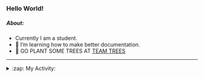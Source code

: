 ### Hello World!

##### About:
- Currently I am a student.
- 🌱 I’m learning how to make better documentation.
- 🌱 GO PLANT SOME TREES AT [TEAM TREES](https://teamtrees.org/)

---
<details>
  <summary>:zap: My Activity:</summary>
  
<!--START_SECTION:waka-->
![Code Time](http://img.shields.io/badge/Code%20Time-1%2C115%20hrs%2018%20mins-blue)

**I'm a Night 🦉** 

```text
🌞 Morning                1433 commits        ██░░░░░░░░░░░░░░░░░░░░░░░   09.33 % 
🌆 Daytime                5349 commits        █████████░░░░░░░░░░░░░░░░   34.82 % 
🌃 Evening                4374 commits        ███████░░░░░░░░░░░░░░░░░░   28.47 % 
🌙 Night                  4205 commits        ███████░░░░░░░░░░░░░░░░░░   27.37 % 
```
📅 **I'm Most Productive on Wednesday** 

```text
Monday                   2290 commits        ████░░░░░░░░░░░░░░░░░░░░░   14.91 % 
Tuesday                  1900 commits        ███░░░░░░░░░░░░░░░░░░░░░░   12.37 % 
Wednesday                3685 commits        ██████░░░░░░░░░░░░░░░░░░░   23.99 % 
Thursday                 1948 commits        ███░░░░░░░░░░░░░░░░░░░░░░   12.68 % 
Friday                   1499 commits        ██░░░░░░░░░░░░░░░░░░░░░░░   09.76 % 
Saturday                 1391 commits        ██░░░░░░░░░░░░░░░░░░░░░░░   09.06 % 
Sunday                   2648 commits        ████░░░░░░░░░░░░░░░░░░░░░   17.24 % 
```


📊 **This Week I Spent My Time On** 

```text
🔥 Editors: 
VS Code                  4 hrs 27 mins       █████████████████████████   100.00 % 

🐱‍💻 Projects: 
praise                   4 hrs 1 min         ███████████████████████░░   90.22 % 
recurring-call-reminder  24 mins             ██░░░░░░░░░░░░░░░░░░░░░░░   09.02 % 
CSF22                    2 mins              ░░░░░░░░░░░░░░░░░░░░░░░░░   00.75 % 
ai                       0 secs              ░░░░░░░░░░░░░░░░░░░░░░░░░   00.01 % 
```


 Last Updated on 04/05/2023 22:07:59 UTC
<!--END_SECTION:waka-->
</details>
